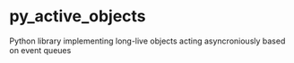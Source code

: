 # py_active_objects
Python library implementing long-live objects acting asyncroniously based on event queues
